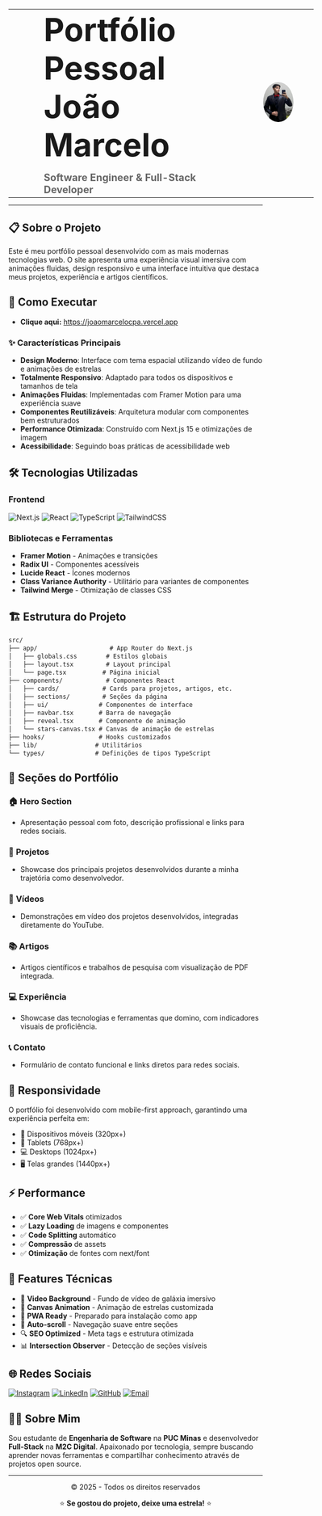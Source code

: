 <div align="center">
  <table border="0" cellpadding="0" cellspacing="0" style="border: none; width: 120%; max-width: 1200px;">
    <tr>
      <td align="left" valign="middle" style="padding-right: 80px; padding-left: 70px;">
        <h1 style="margin: 0; font-size: 4.5em; font-weight: bold;">
          <strong>Portfólio Pessoal<br>João Marcelo</strong>
        </h1>
        <h3 style="margin: 15px 0 0 0; font-size: 1.4em; color: #666;">
          <strong>Software Engineer & Full-Stack Developer</strong>
        </h3>
      </td>
      <td align="right" valign="middle" style="padding-right: 40px;">
        <img src="public/logos/foto-perfil.jpeg" alt="João Marcelo" width="180" style="border-radius: 50%;" />
      </td>
    </tr>
  </table>
</div>

---

## 📋 Sobre o Projeto

Este é meu portfólio pessoal desenvolvido com as mais modernas tecnologias web. O site apresenta uma experiência visual imersiva com animações fluidas, design responsivo e uma interface intuitiva que destaca meus projetos, experiência e artigos científicos.

## 🚀 Como Executar

- **Clique aqui:** https://joaomarcelocpa.vercel.app

### ✨ Características Principais

- **Design Moderno**: Interface com tema espacial utilizando vídeo de fundo e animações de estrelas
- **Totalmente Responsivo**: Adaptado para todos os dispositivos e tamanhos de tela
- **Animações Fluidas**: Implementadas com Framer Motion para uma experiência suave
- **Componentes Reutilizáveis**: Arquitetura modular com componentes bem estruturados
- **Performance Otimizada**: Construído com Next.js 15 e otimizações de imagem
- **Acessibilidade**: Seguindo boas práticas de acessibilidade web

## 🛠️ Tecnologias Utilizadas

### Frontend
![Next.js](https://img.shields.io/badge/Next.js-15.4.6-000000?style=flat&logo=next.js)
![React](https://img.shields.io/badge/React-19.1.0-61DAFB?style=flat&logo=react)
![TypeScript](https://img.shields.io/badge/TypeScript-5.9.2-3178C6?style=flat&logo=typescript)
![TailwindCSS](https://img.shields.io/badge/TailwindCSS-4.1.11-06B6D4?style=flat&logo=tailwindcss)

### Bibliotecas e Ferramentas
- **Framer Motion** - Animações e transições
- **Radix UI** - Componentes acessíveis
- **Lucide React** - Ícones modernos
- **Class Variance Authority** - Utilitário para variantes de componentes
- **Tailwind Merge** - Otimização de classes CSS

## 🏗️ Estrutura do Projeto

```
src/
├── app/                    # App Router do Next.js
│   ├── globals.css        # Estilos globais
│   ├── layout.tsx         # Layout principal
│   └── page.tsx          # Página inicial
├── components/            # Componentes React
│   ├── cards/            # Cards para projetos, artigos, etc.
│   ├── sections/         # Seções da página
│   ├── ui/              # Componentes de interface
│   ├── navbar.tsx       # Barra de navegação
│   ├── reveal.tsx       # Componente de animação
│   └── stars-canvas.tsx # Canvas de animação de estrelas
├── hooks/               # Hooks customizados
├── lib/                # Utilitários
└── types/              # Definições de tipos TypeScript
```

## 🎨 Seções do Portfólio

### 🏠 **Hero Section**
- Apresentação pessoal com foto, descrição profissional e links para redes sociais.

### 💼 **Projetos**
- Showcase dos principais projetos desenvolvidos durante a minha trajetória como desenvolvedor.

### 🎥 **Vídeos**
- Demonstrações em vídeo dos projetos desenvolvidos, integradas diretamente do YouTube.

### 📚 **Artigos**
- Artigos científicos e trabalhos de pesquisa com visualização de PDF integrada.

### 💻 **Experiência**
- Showcase das tecnologias e ferramentas que domino, com indicadores visuais de proficiência.

### 📞 **Contato**
- Formulário de contato funcional e links diretos para redes sociais.


## 📱 Responsividade

O portfólio foi desenvolvido com mobile-first approach, garantindo uma experiência perfeita em:
- 📱 Dispositivos móveis (320px+)
- 📱 Tablets (768px+)
- 💻 Desktops (1024px+)
- 🖥️ Telas grandes (1440px+)

## ⚡ Performance

- ✅ **Core Web Vitals** otimizados
- ✅ **Lazy Loading** de imagens e componentes
- ✅ **Code Splitting** automático
- ✅ **Compressão** de assets
- ✅ **Otimização** de fontes com next/font

## 🔧 Features Técnicas

- 🎨 **Video Background** - Fundo de vídeo de galáxia imersivo
- 🌟 **Canvas Animation** - Animação de estrelas customizada
- 📱 **PWA Ready** - Preparado para instalação como app
- 🔄 **Auto-scroll** - Navegação suave entre seções
- 🔍 **SEO Optimized** - Meta tags e estrutura otimizada
- 📊 **Intersection Observer** - Detecção de seções visíveis

## 🌐 Redes Sociais

[![Instagram](https://img.shields.io/badge/Instagram-E4405F?style=flat&logo=instagram&logoColor=white)](https://instagram.com/joaomarcelocpa/)
[![LinkedIn](https://img.shields.io/badge/LinkedIn-0077B5?style=flat&logo=linkedin&logoColor=white)](https://www.linkedin.com/in/joaomarcelocpa/)
[![GitHub](https://img.shields.io/badge/GitHub-100000?style=flat&logo=github&logoColor=white)](https://github.com/joaomarcelocpa/)
[![Email](https://img.shields.io/badge/Email-D14836?style=flat&logo=gmail&logoColor=white)](mailto:joao@example.com)


## 👨‍💻 Sobre Mim

Sou estudante de **Engenharia de Software** na **PUC Minas** e desenvolvedor **Full-Stack** na **M2C Digital**. Apaixonado por tecnologia, sempre buscando aprender novas ferramentas e compartilhar conhecimento através de projetos open source.


---

<div align="center">
  <p>© 2025 - Todos os direitos reservados</p>
  
  ⭐ **Se gostou do projeto, deixe uma estrela!** ⭐
</div>

